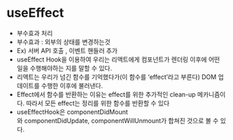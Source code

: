 # **useEffect**

* 부수효과 처리
* 부수효과 : 외부의 상태를 변경하는것
* Ex) 서버 API 호출 , 이벤트 핸들러 추가
* useEffect Hook을 이용하여 우리는 리액트에게 컴포넌트가 렌더링 이후에 어떤 일을 수행해야하는 지를 말할 수 있다.
* 리액트는 우리가 넘긴 함수를 기억했다가(이 함수를 ‘effect’라고 부른다) DOM 업데이트를 수행한 이후에 불러낸다.
* Effect에서 함수를 반환하는 이유는 effect를 위한 추가적인 clean-up 메카니즘이다. 따라서 모든 effect는 정리를 위한 함수를 반환할 수 있다
* useEffectHook은 componentDidMount와 componentDidUpdate, componentWillUnmount가 합쳐진 것으로 볼 수 있다.